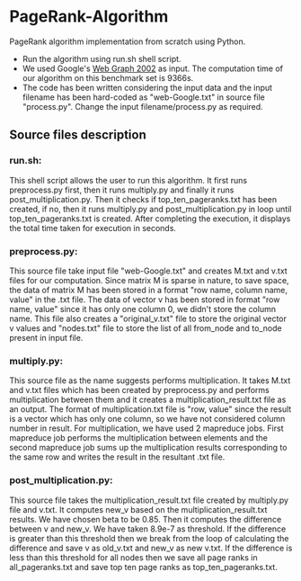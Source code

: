 # PageRank-Algorithm
PageRank algorithm implementation from scratch using Python.

- Run the algorithm using run.sh shell script.
- We used Google's [Web Graph 2002](http://snap.stanford.edu/data/web-Google.html) as input. The computation time of our algorithm on this benchmark set is 9366s. 
- The code has been written considering the input data and the input filename has been hard-coded as "web-Google.txt" in source file "process.py". Change the input filename/process.py as required.


## Source files description
### run.sh:
This shell script allows the user to run this algorithm. It first runs preprocess.py first, then it runs multiply.py and finally it runs post_multiplication.py. Then it checks if top_ten_pageranks.txt has been created, if no, then it runs multiply.py and post_multiplication.py in loop until top_ten_pageranks.txt is created. After completing the execution, it displays the total time taken for execution in seconds.

### preprocess.py: 
This source file take input file "web-Google.txt" and creates M.txt and v.txt files for our computation. Since matrix M is sparse in nature, to save space, the data of matrix M has been stored in a format "row name, column name, value" in the .txt file. The data of vector v has been stored in format "row name, value" since it has only one column 0, we didn't store the column name. This file also creates a "original_v.txt" file to store the original vector v values and "nodes.txt" file to store the list of all from_node and to_node present in input file.

### multiply.py:
This source file as the name suggests performs multiplication. It takes M.txt and v.txt files which has been created by preprocess.py and performs multiplication between them and it creates a multiplication_result.txt file as an output. The format of multiplication.txt file is "row, value" since the result is a vector which has only one column, so we have not considered column number in result.
For multiplication, we have used 2 mapreduce jobs. First mapreduce job performs the multiplication between elements and the second mapreduce job sums up the multiplication results corresponding to the same row and writes the result in the resultant .txt file.


### post_multiplication.py:
This source file takes the multiplication_result.txt file created by multiply.py file and v.txt. It computes new_v based on the multiplication_result.txt results. We have chosen beta to be 0.85. Then it computes the difference between v and new_v. We have taken 8.9e-7 as threshold. 
If the difference is greater than this threshold then we break from the loop of calculating the difference and save v as old_v.txt and new_v as new v.txt. 
If the difference is less than this threshold for all nodes then we save all page ranks in all_pageranks.txt and save top ten page ranks as top_ten_pageranks.txt. 









